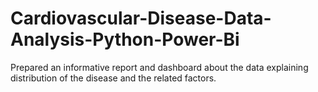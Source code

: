 # Cardiovascular-Disease-Data-Analysis-Python-Power-Bi
Prepared an informative report and dashboard about the data explaining distribution of the disease and the related factors.
